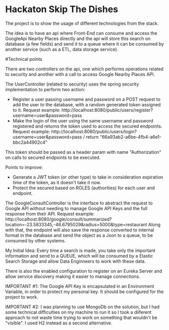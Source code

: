 # Hackaton Skip The Dishes
The project is to show the usage of different technologies from the stack.

The idea is to have an api where Front-End can consume and access the GoogleApi Nearby Places directly and the api will store this search on database (a few fields) and send it to a queue where it can be consumed by another service (such as a ETL, data storage service).

#Technical points

There are two controllers on the api, one which performs operations related to security and another with a call to access Google Nearby Places API.

The UserController (related to security) uses the spring security implementation to perform two action:
 - Register a user passing username and password on a POST request to add the user to the database, with a random generated token assigned to it. Request example: http://localhost:8080/public/users/register?username=user&password=pass
 - Make the login of the user using the same username and password registered and returns the token used to access the secured endpoints. Request example: http://localhost:8080/public/users/login?username=user&password=pass / return "66a93ab2-a6be-4fb4-a6e1-bbc2a44902c4"
  
This token should be passed as a header param with name "Authorization" on calls to secured endpoints to be executed.
  
Points to improve:
 - Generate a JWT token (or other type) to take in consideration expiration time of the token, as it doesn't take it now.
 - Protect the secured based on ROLES (authorities) for each user and endpoint.
 
 
The GoogleConsultController is the interface to abstract the request to Google API without needing to manage Google API Keys and the full response from their API. Request example: http://localhost:8080/google/consult/summarized?location=-23.5833345,-46.6795029&radius=5000&type=restaurant
Along with that, the endpoint will also save the response converted to internal format in the database and send the object as a Json to a queue, to be consumed by other systems.

My Initial Idea: Every time a search is made, you take only the important information and send to a QUEUE, which will be consumed by a Elastic Search Storage and allow Data Enginneers to work with these data.


There is also the enabled configuration to register on an Eureka Server and allow service discovery making it easier to manage connections.


IMPORTANT #1: The Google API Key is encapsulated in an Environment Variable, in order to protect my personal key. It should be configured for the project to work.

IMPORTANT #2: I was planning to use MongoDb on the solution, but I had some technical difficulties on my machine to run it so I took a diiferent approach to not waste time trying to work on something that wouldn't be "visible". I used H2 instead as a second alternative.
